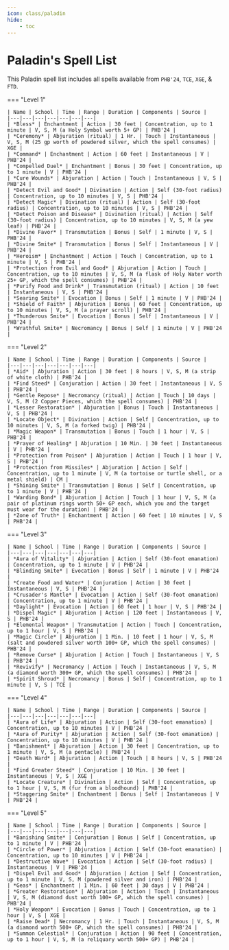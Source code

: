 ```yaml
---
icon: class/paladin
hide:
    - toc
---
```


# Paladin's Spell List

This Paladin spell list includes all spells available from `PHB'24`, `TCE`, `XGE`, & `FTD`.

=== "Level 1"

    | Name | School | Time | Range | Duration | Components | Source |
    |---|---|---|---|---|---|---|
    | *Bless* | Enchantment | Action | 30 feet | Concentration, up to 1 minute | V, S, M (a Holy Symbol worth 5+ GP) | PHB'24 |
    | *Ceremony* | Abjuration (ritual) | 1 Hr. | Touch | Instantaneous | V, S, M (25 gp worth of powdered silver, which the spell consumes) | XGE |
    | *Command* | Enchantment | Action | 60 feet | Instantaneous | V | PHB'24 |
    | *Compelled Duel* | Enchantment | Bonus | 30 feet | Concentration, up to 1 minute | V | PHB'24 |
    | *Cure Wounds* | Abjuration | Action | Touch | Instantaneous | V, S | PHB'24 |
    | *Detect Evil and Good* | Divination | Action | Self (30-foot radius) | Concentration, up to 10 minutes | V, S | PHB'24 |
    | *Detect Magic* | Divination (ritual) | Action | Self (30-foot radius) | Concentration, up to 10 minutes | V, S | PHB'24 |
    | *Detect Poison and Disease* | Divination (ritual) | Action | Self (30-foot radius) | Concentration, up to 10 minutes | V, S, M (a yew leaf) | PHB'24 |
    | *Divine Favor* | Transmutation | Bonus | Self | 1 minute | V, S | PHB'24 |
    | *Divine Smite* | Transmutation | Bonus | Self | Instantaneous | V | PHB'24 |
    | *Heroism* | Enchantment | Action | Touch | Concentration, up to 1 minute | V, S | PHB'24 |
    | *Protection from Evil and Good* | Abjuration | Action | Touch | Concentration, up to 10 minutes | V, S, M (a flask of Holy Water worth 25+ GP, which the spell consumes) | PHB'24 |
    | *Purify Food and Drink* | Transmutation (ritual) | Action | 10 feet | Instantaneous | V, S | PHB'24 |
    | *Searing Smite* | Evocation | Bonus | Self | 1 minute | V | PHB'24 |
    | *Shield of Faith* | Abjuration | Bonus | 60 feet | Concentration, up to 10 minutes | V, S, M (a prayer scroll) | PHB'24 |
    | *Thunderous Smite* | Evocation | Bonus | Self | Instantaneous | V | PHB'24 |
    | *Wrathful Smite* | Necromancy | Bonus | Self | 1 minute | V | PHB'24 |

=== "Level 2"

    | Name | School | Time | Range | Duration | Components | Source |
    |---|---|---|---|---|---|---|
    | *Aid* | Abjuration | Action | 30 feet | 8 hours | V, S, M (a strip of white cloth) | PHB'24 |
    | *Find Steed* | Conjuration | Action | 30 feet | Instantaneous | V, S | PHB'24 |
    | *Gentle Repose* | Necromancy (ritual) | Action | Touch | 10 days | V, S, M (2 Copper Pieces, which the spell consumes) | PHB'24 |
    | *Lesser Restoration* | Abjuration | Bonus | Touch | Instantaneous | V, S | PHB'24 |
    | *Locate Object* | Divination | Action | Self | Concentration, up to 10 minutes | V, S, M (a forked twig) | PHB'24 |
    | *Magic Weapon* | Transmutation | Bonus | Touch | 1 hour | V, S | PHB'24 |
    | *Prayer of Healing* | Abjuration | 10 Min. | 30 feet | Instantaneous | V | PHB'24 |
    | *Protection from Poison* | Abjuration | Action | Touch | 1 hour | V, S | PHB'24 |
    | *Protection from Missiles* | Abjuration | Action | Self | Concentration, up to 1 minute | V, M (a tortoise or turtle shell, or a metal shield) | CM |
    | *Shining Smite* | Transmutation | Bonus | Self | Concentration, up to 1 minute | V | PHB'24 |
    | *Warding Bond* | Abjuration | Action | Touch | 1 hour | V, S, M (a pair of platinum rings worth 50+ GP each, which you and the target must wear for the duration) | PHB'24 |
    | *Zone of Truth* | Enchantment | Action | 60 feet | 10 minutes | V, S | PHB'24 |

=== "Level 3"

    | Name | School | Time | Range | Duration | Components | Source |
    |---|---|---|---|---|---|---|
    | *Aura of Vitality* | Abjuration | Action | Self (30-foot emanation) | Concentration, up to 1 minute | V | PHB'24 |
    | *Blinding Smite* | Evocation | Bonus | Self | 1 minute | V | PHB'24 |
    | *Create Food and Water* | Conjuration | Action | 30 feet | Instantaneous | V, S | PHB'24 |
    | *Crusader's Mantle* | Evocation | Action | Self (30-foot emanation) | Concentration, up to 1 minute | V | PHB'24 |
    | *Daylight* | Evocation | Action | 60 feet | 1 hour | V, S | PHB'24 |
    | *Dispel Magic* | Abjuration | Action | 120 feet | Instantaneous | V, S | PHB'24 |
    | *Elemental Weapon* | Transmutation | Action | Touch | Concentration, up to 1 hour | V, S | PHB'24 |
    | *Magic Circle* | Abjuration | 1 Min. | 10 feet | 1 hour | V, S, M (salt and powdered silver worth 100+ GP, which the spell consumes) | PHB'24 |
    | *Remove Curse* | Abjuration | Action | Touch | Instantaneous | V, S | PHB'24 |
    | *Revivify* | Necromancy | Action | Touch | Instantaneous | V, S, M (a diamond worth 300+ GP, which the spell consumes) | PHB'24 |
    | *Spirit Shroud* | Necromancy | Bonus | Self | Concentration, up to 1 minute | V, S | TCE |

=== "Level 4"

    | Name | School | Time | Range | Duration | Components | Source |
    |---|---|---|---|---|---|---|
    | *Aura of Life* | Abjuration | Action | Self (30-foot emanation) | Concentration, up to 10 minutes | V | PHB'24 |
    | *Aura of Purity* | Abjuration | Action | Self (30-foot emanation) | Concentration, up to 10 minutes | V | PHB'24 |
    | *Banishment* | Abjuration | Action | 30 feet | Concentration, up to 1 minute | V, S, M (a pentacle) | PHB'24 |
    | *Death Ward* | Abjuration | Action | Touch | 8 hours | V, S | PHB'24 |
    | *Find Greater Steed* | Conjuration | 10 Min. | 30 feet | Instantaneous | V, S | XGE |
    | *Locate Creature* | Divination | Action | Self | Concentration, up to 1 hour | V, S, M (fur from a bloodhound) | PHB'24 |
    | *Staggering Smite* | Enchantment | Bonus | Self | Instantaneous | V | PHB'24 |

=== "Level 5"

    | Name | School | Time | Range | Duration | Components | Source |
    |---|---|---|---|---|---|---|
    | *Banishing Smite* | Conjuration | Bonus | Self | Concentration, up to 1 minute | V | PHB'24 |
    | *Circle of Power* | Abjuration | Action | Self (30-foot emanation) | Concentration, up to 10 minutes | V | PHB'24 |
    | *Destructive Wave* | Evocation | Action | Self (30-foot radius) | Instantaneous | V | PHB'24 |
    | *Dispel Evil and Good* | Abjuration | Action | Self | Concentration, up to 1 minute | V, S, M (powdered silver and iron) | PHB'24 |
    | *Geas* | Enchantment | 1 Min. | 60 feet | 30 days | V | PHB'24 |
    | *Greater Restoration* | Abjuration | Action | Touch | Instantaneous | V, S, M (diamond dust worth 100+ GP, which the spell consumes) | PHB'24 |
    | *Holy Weapon* | Evocation | Bonus | Touch | Concentration, up to 1 hour | V, S | XGE |
    | *Raise Dead* | Necromancy | 1 Hr. | Touch | Instantaneous | V, S, M (a diamond worth 500+ GP, which the spell consumes) | PHB'24 |
    | *Summon Celestial* | Conjuration | Action | 90 feet | Concentration, up to 1 hour | V, S, M (a reliquary worth 500+ GP) | PHB'24 |

